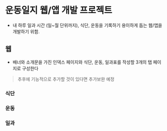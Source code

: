 # 운동일지 웹/앱 개발 프로젝트

- 내 하루 일과 시간 (일~월 단위까지), 식단, 운동을 기록하기 용이하게 돕는 웹/앱을 개발하기 위함.

 ## 웹
  - 배너와 소개문을 가진 인덱스 페이지와 식단, 운동, 일과표를 작성할 3개의 탭 페이지로 구성한다
   > 추후에 기능적으로 추가할 것이 있다면 추가보완 예정

 ### 식단
 
 ### 운동
 
 ### 일과
 
